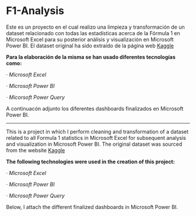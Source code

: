 # F1-Analysis

Este es un proyecto en el cual realizo una limpieza y transformación de un dataset relacionado con todas las estadísticas acerca de la Fórmula 1 en Microsoft Excel para su posterior análisis y visualización en Microsoft Power BI. El dataset original ha sido extraído de la página web [Kaggle](https://www.kaggle.com/)

**Para la elaboración de la misma se han usado diferentes tecnologías como:**

· *Microsoft Excel*

· *Microsoft Power BI*

· *Micorsoft Power Query*

A continuacón adjunto los diferentes dashboards finalizados en Microsoft Power BI.

-----------------------------------------------------------------------------------------------------------------------------------------------------------------------------------------------------------------------

This is a project in which I perform cleaning and transformation of a dataset related to all Formula 1 statistics in Microsoft Excel for subsequent analysis and visualization in Microsoft Power BI. The original dataset was sourced from the website [Kaggle](https://www.kaggle.com/)

**The following technologies were used in the creation of this project:**

· *Microsoft Excel*

· *Microsoft Power BI*

· *Microsoft Power Query*

Below, I attach the different finalized dashboards in Microsoft Power BI.
